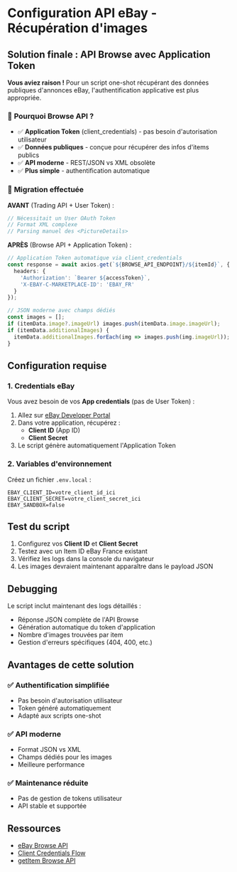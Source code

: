 # Configuration API eBay - Récupération d'images

## Solution finale : API Browse avec Application Token

**Vous aviez raison !** Pour un script one-shot récupérant des données publiques d'annonces eBay, l'authentification applicative est plus appropriée.

### 🎯 **Pourquoi Browse API ?**

- ✅ **Application Token** (client_credentials) - pas besoin d'autorisation utilisateur
- ✅ **Données publiques** - conçue pour récupérer des infos d'items publics
- ✅ **API moderne** - REST/JSON vs XML obsolète
- ✅ **Plus simple** - authentification automatique

### 🔄 **Migration effectuée**

**AVANT** (Trading API + User Token) :
```typescript
// Nécessitait un User OAuth Token
// Format XML complexe
// Parsing manuel des <PictureDetails>
```

**APRÈS** (Browse API + Application Token) :
```typescript
// Application Token automatique via client_credentials
const response = await axios.get(`${BROWSE_API_ENDPOINT}/${itemId}`, {
  headers: {
    'Authorization': `Bearer ${accessToken}`,
    'X-EBAY-C-MARKETPLACE-ID': 'EBAY_FR'
  }
});

// JSON moderne avec champs dédiés
const images = [];
if (itemData.image?.imageUrl) images.push(itemData.image.imageUrl);
if (itemData.additionalImages) {
  itemData.additionalImages.forEach(img => images.push(img.imageUrl));
}
```

## Configuration requise

### 1. Credentials eBay

Vous avez besoin de vos **App credentials** (pas de User Token) :

1. Allez sur [eBay Developer Portal](https://developer.ebay.com/)
2. Dans votre application, récupérez :
   - **Client ID** (App ID)
   - **Client Secret**
3. Le script génère automatiquement l'Application Token

### 2. Variables d'environnement

Créez un fichier `.env.local` :

```env
EBAY_CLIENT_ID=votre_client_id_ici
EBAY_CLIENT_SECRET=votre_client_secret_ici
EBAY_SANDBOX=false
```

## Test du script

1. Configurez vos **Client ID** et **Client Secret**
2. Testez avec un Item ID eBay France existant
3. Vérifiez les logs dans la console du navigateur
4. Les images devraient maintenant apparaître dans le payload JSON

## Debugging

Le script inclut maintenant des logs détaillés :
- Réponse JSON complète de l'API Browse
- Génération automatique du token d'application
- Nombre d'images trouvées par item
- Gestion d'erreurs spécifiques (404, 400, etc.)

## Avantages de cette solution

### ✅ **Authentification simplifiée**
- Pas besoin d'autorisation utilisateur
- Token généré automatiquement
- Adapté aux scripts one-shot

### ✅ **API moderne**
- Format JSON vs XML
- Champs dédiés pour les images
- Meilleure performance

### ✅ **Maintenance réduite**
- Pas de gestion de tokens utilisateur
- API stable et supportée

## Ressources

- [eBay Browse API](https://developer.ebay.com/api-docs/buy/browse/overview.html)
- [Client Credentials Flow](https://developer.ebay.com/api-docs/static/oauth-client-credentials-grant.html)
- [getItem Browse API](https://developer.ebay.com/api-docs/buy/browse/resources/item/methods/getItem)
